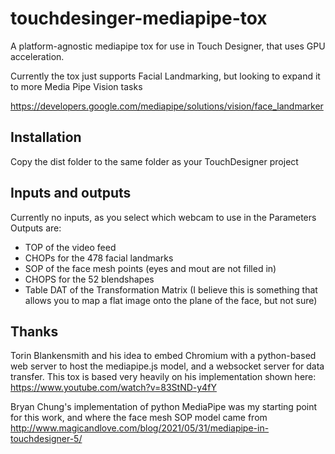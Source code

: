 # touchdesinger-mediapipe-tox
A platform-agnostic mediapipe tox for use in Touch Designer, that uses GPU acceleration.

Currently the tox just supports Facial Landmarking, but looking to expand it to more Media Pipe Vision tasks

https://developers.google.com/mediapipe/solutions/vision/face_landmarker

## Installation
Copy the dist folder to the same folder as your TouchDesigner project

## Inputs and outputs
Currently no inputs, as you select which webcam to use in the Parameters
Outputs are:
- TOP of the video feed
- CHOPs for the 478 facial landmarks
- SOP of the face mesh points (eyes and mout are not filled in)
- CHOPS for the 52 blendshapes
- Table DAT of the Transformation Matrix (I believe this is something that allows you to map a flat image onto the plane of the face, but not sure)

## Thanks
Torin Blankensmith and his idea to embed Chromium with a python-based web server to host the mediapipe.js model, and a websocket server for data transfer.
This tox is based very heavily on his implementation shown here: https://www.youtube.com/watch?v=83StND-y4fY

Bryan Chung's implementation of python MediaPipe was my starting point for this work, and where the face mesh SOP model came from http://www.magicandlove.com/blog/2021/05/31/mediapipe-in-touchdesigner-5/

